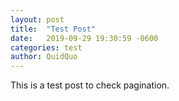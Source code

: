 ```yaml
---
layout: post
title:  "Test Post"
date:   2019-09-29 19:30:59 -0600
categories: test
author: QuidQuo
---
```

This is a test post to check pagination.